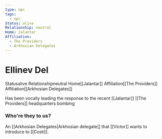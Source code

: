 ```yaml
---
type: npc
tags:
  - npc
Status: alive
Relationship: neutral
Home: Jalantar
Affiliation:
  - The Providers
  - Arkhosian Delegates
---
```


# Ellinev Del
<span class="dataview inline-field"><span class="inline-field-key">Status</span><span class="inline-field-value">alive</span></span>
<span class="dataview inline-field"><span class="inline-field-key">Relationship</span><span class="inline-field-value">neutral</span></span>
<span class="dataview inline-field"><span class="inline-field-key">Home</span><span class="inline-field-value">[[Jalantar]]</span></span>
<span class="dataview inline-field"><span class="inline-field-key">Affiliation</span><span class="inline-field-value">[[The Providers]]</span></span>
<span class="dataview inline-field"><span class="inline-field-key">Affiliation</span><span class="inline-field-value">[[Arkhosian Delegates]]</span></span>

Has been vocally leading the response to the recent [[Jalantar]] [[The Providers]] headquarters bombing

### Who're they to us? 
An [[Arkhosian Delegates|Arkhosian delegate]] that [[Victor]] wants to introduce to [[Costi]].

